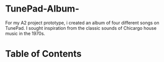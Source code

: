 # TunePad-Album-
For my A2 project prototype, i created an album of four different songs on TunePad. I sought inspiration from the classic sounds of Chicargo house music in the 1970s. 

# Table of Contents 
